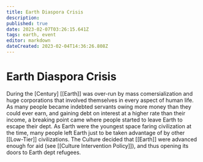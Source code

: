 ```yaml
---
title: Earth Diaspora Crisis
description: 
published: true
date: 2023-02-07T03:26:15.641Z
tags: earth, event
editor: markdown
dateCreated: 2023-02-04T14:36:26.808Z
---
```


# Earth Diaspora Crisis
During the [Century] [[Earth]] was over-run by mass comersialization and huge corporations that involved themselves in every aspect of human life. As many people became indebted servants owing more money than they could ever earn, and gaining debt on interest at a higher rate than their income, a breaking point came where people started to leave Earth to escape their dept. As Earth were the youngest space faring civilization at the time, many people left Earth just to be taken advantage of by other [[Low-Tier]] civilizations. The Culture decided that [[Earth]] were advanced enough for aid (see [[Culture Intervention Policy]]), and thus opening its doors to Earth dept refugees.